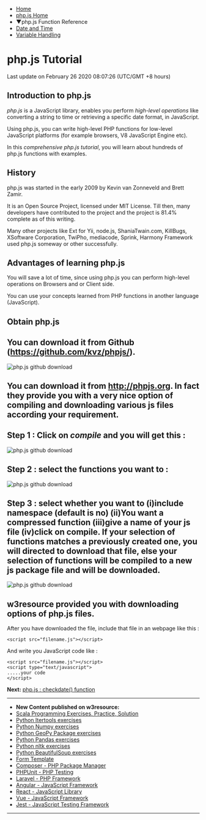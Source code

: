  


- [Home](/index.php)
- [php.js Home](/phpjs/use-php-functions-in-javascript.php)
- ▼php.js Function Reference
- [Date and Time](/phpjs/date/checkdate.php)
- [Variable Handling](/phpjs/variable/empty.php)

# php.js Tutorial

Last update on February 26 2020 08:07:26 (UTC/GMT +8 hours)

<span class="underline"></span>

<span class="underline"></span>

## Introduction to php.js

_php.js_ is a JavaScript library, enables you perform _high-level operations_ like converting a string to time or retrieving a specific date format, in JavaScript.

Using php.js, you can write high-level PHP functions for low-level JavaScript platforms (for example browsers, V8 JavaScript Engine etc).

In this _comprehensive php.js tutorial_, you will learn about hundreds of php.js functions with examples.

## History

php.js was started in the early 2009 by Kevin van Zonneveld and Brett Zamir.

It is an Open Source Project, licensed under MIT License. Till then, many developers have contributed to the project and the project is 81.4% complete as of this writing.

Many other projects like Ext for Yii, node.js, ShaniaTwain.com, KillBugs, XSoftware Corporation, TwiPho, mediacode, Sprink, Harmony Framework used php.js someway or other successfully.

## Advantages of learning php.js

You will save a lot of time, since using php.js you can perform high-level operations on Browsers and or Client side.

You can use your concepts learned from PHP functions in another language (JavaScript).

## Obtain php.js

## You can download it from Github (https://github.com/kvz/phpjs/).

![php.js github download](https://www.w3resource.com/w3r_images/github.png)

## You can download it from http://phpjs.org. In fact they provide you with a very nice option of compiling and downloading various js files according your requirement.

## Step 1 : Click on _compile_ and you will get this :

![php.js github download](https://www.w3resource.com/w3r_images/phpjs-download.png)

## Step 2 : select the functions you want to :

![php.js github download](https://www.w3resource.com/w3r_images/phpjs-download-2.png)

## Step 3 : select whether you want to (i)include namespace (default is no) (ii)You want a compressed function (iii)give a name of your js file (iv)click on compile. If your selection of functions matches a previously created one, you will directed to download that file, else your selection of functions will be compiled to a new js package file and will be downloaded.

![php.js github download](https://www.w3resource.com/w3r_images/phpjs-download-3.png)

## w3resource provided you with downloading options of php.js files.

After you have downloaded the file, include that file in an webpage like this :

    <script src="filename.js"></script>

And write you JavaScript code like :

    <script src="filename.js"></script>
    <script type="text/javascript">
    .....your code
    </script>

**Next:** [php.js : checkdate() function](https://www.w3resource.com/phpjs/date/checkdate.php)



---

<span class="underline"></span>

- **New Content published on w3resource:**
- [Scala Programming Exercises, Practice, Solution](https://www.w3resource.com/scala-exercises/index.php)
- [Python Itertools exercises](https://www.w3resource.com/python-exercises/itertools/index.php)
- [Python Numpy exercises](https://www.w3resource.com/python-exercises/numpy/index.php)
- [Python GeoPy Package exercises](https://www.w3resource.com/python-exercises/geopy/index.php)
- [Python Pandas exercises](https://www.w3resource.com/python-exercises/pandas/index.php)
- [Python nltk exercises](https://www.w3resource.com/python-exercises/nltk/index.php)
- [Python BeautifulSoup exercises](https://www.w3resource.com/python-exercises/BeautifulSoup/index.php)
- [Form Template](https://www.w3resource.com/form-template/)
- [Composer - PHP Package Manager](https://www.w3resource.com/php/composer/a-gentle-introduction-to-composer.php)
- [PHPUnit - PHP Testing](https://www.w3resource.com/php/PHPUnit/a-gentle-introduction-to-unit-test-and-testing.php)
- [Laravel - PHP Framework](https://www.w3resource.com/laravel/laravel-tutorial.php)
- [Angular - JavaScript Framework](https://www.w3resource.com/angular/getting-started-with-angular.php)
- [React - JavaScript Library](https://www.w3resource.com/react/react-js-overview.php)
- [Vue - JavaScript Framework](https://www.w3resource.com/vue/installation.php)
- [Jest - JavaScript Testing Framework](https://www.w3resource.com/jest/jest-getting-started.php)

---

<span class="underline"></span>

<span class="underline"></span>

<span class="underline"></span>

 
